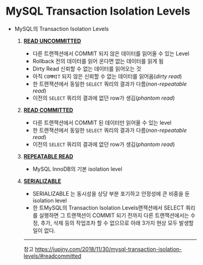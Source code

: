 # MySQL Transaction Isolation Levels

- MySQL의 Transaction Isolation Levels
    1. **[READ UNCOMMITTED](https://jupiny.com/2018/11/30/mysql-transaction-isolation-levels#readuncommitted)**
        - 다른 트랜젝션에서 COMMIT 되지 않은 데이터를 읽어올 수 있는 Level
        - Rollback 전의 데이터를 읽어 온다면 없는 데이터를 읽게 됨
        - Dirty Read 신뢰할 수 없는 데이터를 읽어오는 것
        - 아직 `COMMIT` 되지 않은 신뢰할 수 없는 데이터를 읽어옴(*dirty read*)
        - 한 트랜잭션에서 동일한 `SELECT` 쿼리의 결과가 다름(*non-repeatable read*)
        - 이전의 `SELECT` 쿼리의 결과에 없던 row가 생김(*phantom read*)
    2. **[READ COMMITTED](https://jupiny.com/2018/11/30/mysql-transaction-isolation-levels#readcommitted)**
        - 다른 트랜잭션에서 COMMIT 된 데이터만 읽어올 수 있는 level
        - 한 트랜잭션에서 동일한 `SELECT` 쿼리의 결과가 다름(*non-repeatable read*)
        - 이전의 `SELECT` 쿼리의 결과에 없던 row가 생김(*phantom read*)
    3. **[REPEATABLE READ](https://jupiny.com/2018/11/30/mysql-transaction-isolation-levels#repeatableread)**
        - MySQL InnoDB의 기본 isolation level

    4. **[SERIALIZABLE](https://jupiny.com/2018/11/30/mysql-transaction-isolation-levels#serializable)**
        - SERIALIZABLE 는 동시성을 상당 부분 포기하고 안정성에 큰 비중을 둔 isolation level
        - 한 트MySQL의 Transaction Isolation Levels랜잭션에서 SELECT 쿼리를 실행하면 그 트랜잭션이 COMMIT 되기 전까지 다른 트랜잭션에서는 수정, 추가, 삭제 등의 작업조차 할 수 없으므로 아래 3가지 현상 모두 발생할 일이 없다.


        ---
        참고
        https://jupiny.com/2018/11/30/mysql-transaction-isolation-levels/#readcommitted